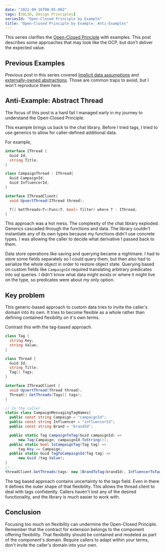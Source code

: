```yaml
---
date: "2022-09-16T00:05:00Z"
tags: [SOLID, Design Principles]
seriesId: "Open-Closed Principle by Example"
title: "Open-Closed Principle by Example: Anti-Examples"
---
```


This series clarifies the [Open-Closed Principle](https://en.wikipedia.org/wiki/Open%E2%80%93closed_principle) with examples. This post describes some approaches that may look like the OCP, but don't deliver the expected value.
<!--more-->

<!-- TODO: the other anti-examples all seemed to best belong with their related good examples
    This one would pair well as a bad version of metadata. I should explore replacing a dedicated anti-example post with a new post that covers a metadata example
    FsCheck custom constraints would be a good example. 
    Not sure where this fits in the flow. Maybe last since it requires an example change?

    I think I still keep this separate. It doesn't fit the data post flow. I'm not sure i'll take time to show the FsSpec example in this series.
    I can always link to from the misc examples post. 
 -->

## Previous Examples
Previous post in this series covered [Implicit data assumptions](./2022-09-16-1-OPC-through-Data.md#implicit-assumptions-are-not-flexibility) and [externally-owned abstractions](./2022-09-16-4-OCP-as-architecture.md#anti-example-externally-owned). Those are common traps to avoid, but I won't reproduce them here. 



## Anti-Example: Abstract Thread

The focus of this post is a hard fail I managed early in my journey to understand the Open-Closed Principle.

This example brings us back to the chat library. Before I tried tags, I tried to use generics to allow for caller-defined additional data.

For example,
```cs
interface IThread {
  Guid Id;
  string Title;
}

class CampaignThread : IThread{
  Guid CampaignId;
  Guid InfluencerId;
}

interface IThreadClient{
  void UpsertThread(IThread thread);

  T[] GetThreads<T>(Func<T, bool> filter) where T : IThread;
}
```

This approach was a hot mess. The complexity of the chat library exploded. Generics cascaded through the functions and data.
The library couldn't instantiate any of its own types because my functions didn't use concrete types. I was allowing the 
caller to decide what derivative I passed back to them.

Data store operations like saving and querying became a nightmare. I had to store some fields separately so I could query them, but then also had to serialize the whole object in order to restore object state. Querying based on custom fields like `CampaignId` required translating arbitrary predicates into sql queries. I didn't know what data might exists or where it might live on the type, so predicates were about my only option.

## Key problem
This generic-based approach to custom data tries to invite the caller's domain into its own. It tries to become flexible as a whole rather than defining contained flexibility on it's own terms.

Contrast this with the tag-based approach.

```cs
class Tag {
  string Key;
  string Value;
}

class Thread {
  Guid Id;
  string Title;
  Tag[] Tags;
}

interface IThreadClient {
  void UpsertThread(Thread thread);
  Thread[] GetThreads(Tags[] tags);
}
```
```cs
// In the caller
static class CampaignMessagingTagNames{
  public const string Campaign = "campaignId";
  public const string Influencer = "influencerId";
  public const string Brand = "brandId";

  public static Tag CampaignToTag(Guid campaignId) =>
      new Tag(Campaign, campaignId.ToString());
  public static bool IsCampaignTag(Tag tag) =>
      tag.Key == Campaign;
  public static Guid TagToCampaignId(Tag tag) =>
      new Guid (tag.Value);
}
//...
threadClient.GetThreads(tags: new [BrandToTag(brandId), InfluencerToTag(influencerId)])
```


The tag based approach contains uncertainty to the tags field. Even in there it defines the outer shape of that flexibility.
This allows the thread client to deal with tags confidently. Callers haven't lost any of the desired functionality, and the library is much easier to work with.


## Conclusion

Focusing too much on flexibility can undermine the Open-Closed Principle. Remember that the contract for extension belongs to the component offering flexibility.
That flexibility should be contained and modeled as part of the component's domain. Require callers to adapt within your terms, don't invite the caller's domain into your own.
